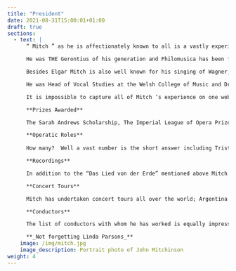 ```yaml
---
title: "President"
date: 2021-08-31T15:00:01+01:00
draft: true
sections:
  - text: |
      “ Mitch ” as he is affectionately known to all is a vastly experienced musician with great knowledge of the whole classical music world.  

      He was THE Gerontius of his generation and Philomusica has been fortunate to share in some of these wonderful performances; particularly in a gala performance in November 2006 at Tewkesbury Abbey to launch our fortieth anniversary season.

      Besides Elgar Mitch is also well known for his singing of Wagner, Mahler (particularly “Das Lied von der Erde” where his recording with Alfreda Hodgson, conducted by Horenstein is regarded as the finest available), Schoenberg and Janacek.  He took part in the USA premiere of a new edition of Janacek’s “Slavonic Mass” with the Boston Symphony Orchestra conducted by Sir Simon Rattle in 1998 having sung in the USA premiere of the first version of the work some 20 years previously.  

      He was Head of Vocal Studies at the Welsh College of Music and Drama until his retirement in 1997. He was actively involved with a Canadian company, KidsOp, who produce operas both aimed at and involving children.  He was the eponymous lead in “The Raven King” in 2000 and in 2001 was The Bear in “Coyote and the winter that never ends”.  

      It is impossible to capture all of Mitch ’s experience on one webpage so here are a few highlights of a glittering career.  

      **Prizes Awarded**

      The Sarah Andrews Scholarship, The Imperial League of Opera Prize, The Ricordi Prize, The Curtis Gold Medal, The Queens Prize and The Kathleen Ferrier Prize

      **Operatic Roles**
      
      How many?  Well a vast number is the short answer including Tristan & Isolde, Beatrice & Benedict, Peter Grimes, Idomeneo, La Belle Helene & Oedipus Rex.  Mitch has also undertaken many opera broadcasts for the BBC including Faust, Aida and Die Walkure.

      **Recordings**

      In addition to the “Das Lied von der Erde” mentioned above Mitch has also made a large range of recordings including “The Dream of Gerontius” with Sir Simon Rattle, Mahler’s 8th Symphony with Leonard Bernstein, Janacek’s Missa Glagolskaja with Kurt Masur & Sir Simon Rattle and Wagner’s Tristan & Isolde with Reginald Goodall.

      **Concert Tours**

      Mitch has undertaken concert tours all over the world; Argentina , Australia , Brazil , Mexico , New Zealand , all of the European countries, all of the Eastern European countries and all of Scandinavia .  Concerts given in North America have included performances with the following symphony orchestras Boston , Cleveland , Denver , Los Angeles , Ottawa , San Francisco , Vancouver & Washington .

      **Conductors**

      The list of conductors with whom he has worked is equally impressive including Leonard Bernstein, Sir Adrian Boult, Pablo Casals, Sir Andrew Davies, Sir Colin Davis, Antal Dorati, Sir Alexander Gibson, Carlo Mario Giulini,  Jascha Horenstein, Otto Klemperer, Kurt Masur,  Zubin Mehta, Seiji Ozawa, Sir Simon Rattle and Sir Malcolm Sargent.

      **_Not forgetting Linda Parsons_**
    image: /img/mitch.jpg
    image_description: Portrait photo of John Mitchinson
weight: 4
---
```


